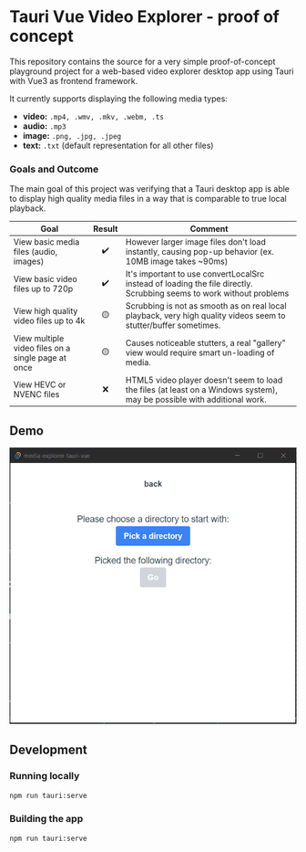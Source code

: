 # Tauri Vue Video Explorer - proof of concept

This repository contains the source for a very simple proof-of-concept playground project for a web-based video explorer desktop app using Tauri with Vue3 as frontend framework.

It currently supports displaying the following media types:

- **video:** `.mp4, .wmv, .mkv, .webm, .ts`
- **audio:** `.mp3`
- **image:** `.png, .jpg, .jpeg`
- **text:** `.txt` (default representation for all other files)

### Goals and Outcome

The main goal of this project was verifying that a Tauri desktop app is able to display high quality media files in a way that is comparable to true local playback.

| Goal                                               | Result | Comment                                                                                                                 |
| -------------------------------------------------- | :----: | ----------------------------------------------------------------------------------------------------------------------- |
| View basic media files (audio, images)             |   ✔️   | However larger image files don't load instantly, causing pop-up behavior (ex. 10MB image takes ~90ms)                   |
| View basic video files up to 720p                  |   ✔️   | It's important to use convertLocalSrc instead of loading the file directly. Scrubbing seems to work without problems    |
| View high quality video files up to 4k             |   🟡   | Scrubbing is not as smooth as on real local playback, very high quality videos seem to stutter/buffer sometimes.        |
| View multiple video files on a single page at once |   🟡   | Causes noticeable stutters, a real "gallery" view would require smart un-loading of media.                              |
| View HEVC or NVENC files                           |   ❌   | HTML5 video player doesn't seem to load the files (at least on a Windows system), may be possible with additional work. |

## Demo

![Example usage screen recording](./docs/media-explorer-tauri.gif)

## Development

### Running locally

```
npm run tauri:serve
```

### Building the app

```
npm run tauri:serve
```
